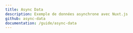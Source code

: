 ```yaml
---
title: Async Data
description: Exemple de données asynchrone avec Nuxt.js
github: async-data
documentation: /guide/async-data
---
```

